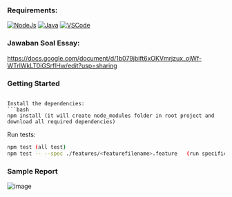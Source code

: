 ### Requirements:
[![NodeJs](https://img.shields.io/badge/-NodeJS%20v12%20OR%20later-%23339933?logo=npm)](https://nodejs.org/en/download/)
[![Java](https://img.shields.io/badge/-Java%20JDK-%23007396?logo=java&logoColor=black&)](https://www.oracle.com/java/technologies/downloads/)
[![VSCode](https://img.shields.io/badge/-Visual%20Studio%20Code-%233178C6?logo=visual-studio-code)](https://code.visualstudio.com/download)

### Jawaban Soal Essay:
https://docs.google.com/document/d/1b079jbift6xOKVmrjzux_ojWf-WTrlWkLT0iGSrflHw/edit?usp=sharing

### Getting Started

```

Install the dependencies:
```bash
npm install (it will create node_modules folder in root project and download all required dependencies)
```

Run tests:
```bash
npm test (all test)
npm test -- --spec ./features/<featurefilename>.feature   (run specific test)
```


### Sample Report
![image](https://user-images.githubusercontent.com/66773365/138797874-7c451167-eccb-493e-8a73-b77966148414.png)
